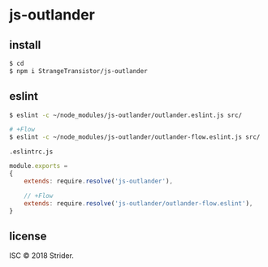 # js-outlander
## install
```sh
$ cd
$ npm i StrangeTransistor/js-outlander
```

## eslint
```sh
$ eslint -c ~/node_modules/js-outlander/outlander.eslint.js src/

# +Flow
$ eslint -c ~/node_modules/js-outlander/outlander-flow.eslint.js src/
```

`.eslintrc.js`
```js
module.exports =
{
	extends: require.resolve('js-outlander'),

	// +Flow
	extends: require.resolve('js-outlander/outlander-flow.eslint'),
}
```

## license
ISC © 2018 Strider.
